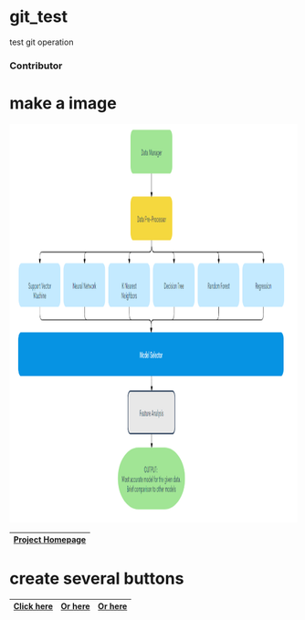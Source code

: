 # git_test
test git operation
<h3>Contributor</h3>

# make a image
<p><img src="flowChart.PNG" height="700" width="1000" /> </p>

|[Project Homepage](https://daxiong2009.github.io/git_test/)|
|---| 

# create several buttons
|[Click here](https://github.com/)|[Or here](https://github.com/)|[Or here](https://github.com/)|
|---|---|---|

